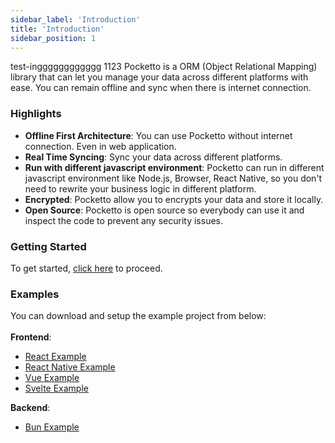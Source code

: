 ```yaml
---
sidebar_label: 'Introduction'
title: 'Introduction'
sidebar_position: 1
---
```

test-ingggggggggggg 1123
Pocketto is a ORM (Object Relational Mapping) library that can let you manage your data across different platforms with ease. You can remain offline and sync when there is internet connection.

### Highlights

- **Offline First Architecture**: You can use Pocketto without internet connection. Even in web application.
- **Real Time Syncing**: Sync your data across different platforms.
- **Run with different javascript environment**: Pocketto can run in different javascript environment like Node.js, Browser, React Native, so you don't need to rewrite your business logic in different platform.
- **Encrypted**: Pocketto allow you to encrypts your data and store it locally.
- **Open Source**: Pocketto is open source so everybody can use it and inspect the code to prevent any security issues.

### Getting Started

To get started, [click here](/docs/environment-setup) to proceed.

### Examples

You can download and setup the example project from below:<br /><br />
**Frontend**:<br />

- [React Example](https://github.com/pockettojs/pocketto-react-example)<br />
- [React Native Example](https://github.com/pockettojs/PockettoReactNativeExample)<br />
- [Vue Example](https://github.com/pockettojs/pocketto-vue-example)<br />
- [Svelte Example](https://github.com/pockettojs/pocketto-svelte-example)<br />

**Backend**:<br />

- [Bun Example](https://github.com/pockettojs/pocketto-bun-example)<br />
